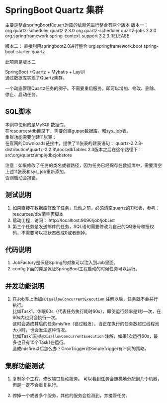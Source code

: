 # SpringBoot Quartz 集群

主要是整合springBoot和quart对应的依赖包进行整合有两个版本
版本一：
        <dependency>
            <groupId>org.quartz-scheduler</groupId>
            <artifactId>quartz</artifactId>
            <version>2.3.0</version>
        </dependency>
        <dependency>
            <groupId>org.quartz-scheduler</groupId>
            <artifactId>quartz-jobs</artifactId>
            <version>2.3.0</version>
        </dependency>
        <dependency>
            <groupId>org.springframework</groupId>
            <artifactId>spring-context-support</artifactId>
            <version>3.2.3.RELEASE</version>
        </dependency>
        
        
  版本二：
  直接利用springboot2.0进行整合
          <dependency>
              <groupId>org.springframework.boot</groupId>
              <artifactId>spring-boot-starter-quartz</artifactId>
              <!--<version>2.0.5.RELEASE</version>-->
          </dependency>
  
  此项目是版本二   
          


SpringBoot +Quartz + Mybatis + LayUI<br/>
通过数据库实现了Quartz集群。<br/>

一个动态管理Quartz任务的例子。不需要重启服务，即可以增加、修改、删除、停止、启动任务。

## SQL脚本
本例中使用的是MySQL数据库。<br/>
在resources\db目录下，需要创建gupao数据库，和sys_job表。<br/>
集群功能需要创建11张表：<br/>
在官网的Downloads链接中，提供了11张表的建表语句：
quartz-2.2.3-distribution\quartz-2.2.3\docs\dbTables
2.3版本之后在这个路径下：src\org\quartz\impl\jdbcjobstore 

注意：如果修改了任务的类名或者路径，因为任务已经保存在数据库中，需要清空上述11张表和sys_job重新添加。<br/>
否则启动会报错。

## 测试说明
1. 如果直接在数据库修改了任务，启动之前，必须清空quartz的11张表，参考：resources/db/清空表脚本
2. 启动工程，访问： http://localhost:9096/job/jobList   <br/>
3. 第三个任务是发送邮件的任务，SQL语句需要修改为自己的QQ账号和授权码，不需要可以把状态改成0或者删掉。

## 代码说明
1. JobFactory是保证Spring的对象可以注入到Job里面。
2. config下面的类是保证SpringBoot工程启动的时候任务可以运行。



## 并发功能说明
1.  在Job类上添加`@DisallowConcurrentExecution` 注解以后，任务就不会并行执行。<br/>
比如Task1，休眠60s（代表任务执行耗时60s），即使运行频率是1秒一次，在60s内也只会执行一次。<br/>
这时会造成其后的任务misfire（错过触发）。当正在执行的任务数超过线程池大小时，也会发生这种情况。<br/>
比如Task1去掉`@DisallowConcurrentExecution` 注解，如果1次运行60s，最多也只有10个Task1在运行。<br/>
造成misfire以后怎么办？CronTrigger和SimpleTrigger有不同的策略。


## 集群功能测试
1. 复制多个工程，修改端口启动服务。
可以看到任务会随机地分配到几个机器，但是一定不会重复执行。

2. 停掉一个或者多个服务，其他的服务会检测到，并接管任务。